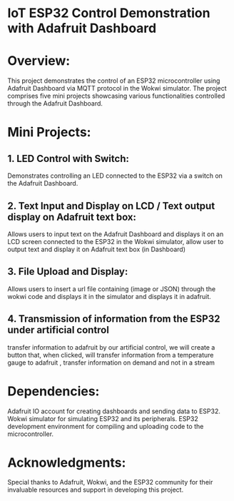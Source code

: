 # IoT ESP32 Control Demonstration with Adafruit Dashboard
# Overview:
This project demonstrates the control of an ESP32 microcontroller using Adafruit Dashboard via MQTT protocol in the Wokwi simulator. The project comprises five mini projects showcasing various functionalities controlled through the Adafruit Dashboard.

# Mini Projects:
## 1. LED Control with Switch:
Demonstrates controlling an LED connected to the ESP32 via a switch on the Adafruit Dashboard.

## 2. Text Input and Display on LCD / Text output display on Adafruit text box:
Allows users to input text on the Adafruit Dashboard and displays it on an LCD screen connected to the ESP32 in the Wokwi simulator, allow user to output text and display it on Adafruit text box (in Dashboard)

## 3. File Upload and Display:
Allows users to insert a url file containing (image or JSON) through the wokwi code and displays it in the simulator and displays it in adafruit.

## 4. Transmission of information from the ESP32 under artificial control
transfer information to adafruit by our artificial control, we will create a button that, when clicked, will transfer information from a temperature gauge to adafruit , transfer information on demand and not in a stream

# Dependencies:
Adafruit IO account for creating dashboards and sending data to ESP32.
Wokwi simulator for simulating ESP32 and its peripherals.
ESP32 development environment for compiling and uploading code to the microcontroller.

# Acknowledgments:
Special thanks to Adafruit, Wokwi, and the ESP32 community for their invaluable resources and support in developing this project.
